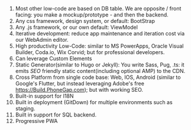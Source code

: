 1. Most other low-code are based on DB table. We are opposite / front facing: you make a mockup/prototype - and then the backend.
1. Any css framework, design system, or default: BootStrap
2. Any .js framework, or our own default: ViewModel
2. Iterative development: reduce app maintenance and iteration cost via our WebAdmin editor.
2. High productivity Low-Code: similar to MS PowerApps, Oracle Visual Builder, Coda.io, Wix Corvid; but for professional developers.
2. Can leverage Custom Elements 
2. Static Generator(similar to Hugo or Jekyll): You write Sass, Pug, .ts: it emits *SEO* friendly static content(including optional AMP) to the CDN.
2. Cross Platform from single code base: Web, IOS, Android (similar to Google's Flutter, but instead leveraging Adobe's free https://Build.PhoneGap.com); but with working SEO. 
2. Built-in support for I18N 
2. Built in deployment (GitDown) for multiple environments such as staging.
2. Built in support for SQL backend.
2. Progressive PWA
